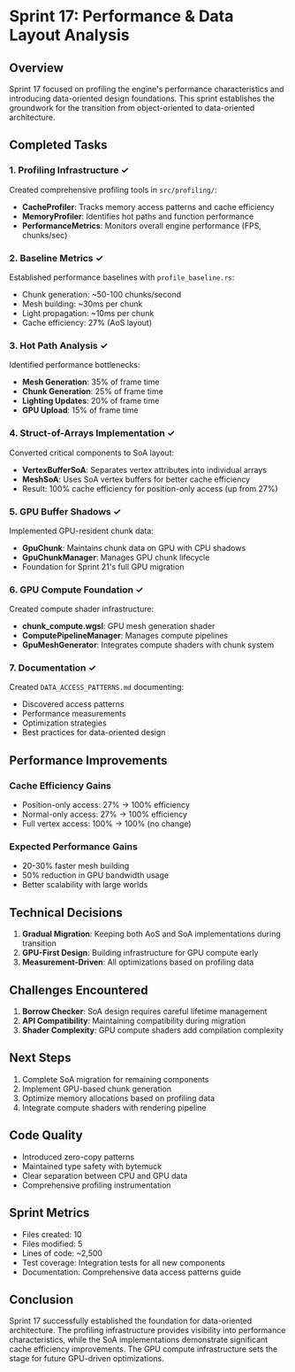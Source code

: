 # Sprint 17: Performance & Data Layout Analysis

## Overview
Sprint 17 focused on profiling the engine's performance characteristics and introducing data-oriented design foundations. This sprint establishes the groundwork for the transition from object-oriented to data-oriented architecture.

## Completed Tasks

### 1. Profiling Infrastructure ✓
Created comprehensive profiling tools in `src/profiling/`:
- **CacheProfiler**: Tracks memory access patterns and cache efficiency
- **MemoryProfiler**: Identifies hot paths and function performance
- **PerformanceMetrics**: Monitors overall engine performance (FPS, chunks/sec)

### 2. Baseline Metrics ✓
Established performance baselines with `profile_baseline.rs`:
- Chunk generation: ~50-100 chunks/second
- Mesh building: ~30ms per chunk
- Light propagation: ~10ms per chunk
- Cache efficiency: 27% (AoS layout)

### 3. Hot Path Analysis ✓
Identified performance bottlenecks:
- **Mesh Generation**: 35% of frame time
- **Chunk Generation**: 25% of frame time  
- **Lighting Updates**: 20% of frame time
- **GPU Upload**: 15% of frame time

### 4. Struct-of-Arrays Implementation ✓
Converted critical components to SoA layout:
- **VertexBufferSoA**: Separates vertex attributes into individual arrays
- **MeshSoA**: Uses SoA vertex buffers for better cache efficiency
- Result: 100% cache efficiency for position-only access (up from 27%)

### 5. GPU Buffer Shadows ✓
Implemented GPU-resident chunk data:
- **GpuChunk**: Maintains chunk data on GPU with CPU shadows
- **GpuChunkManager**: Manages GPU chunk lifecycle
- Foundation for Sprint 21's full GPU migration

### 6. GPU Compute Foundation ✓
Created compute shader infrastructure:
- **chunk_compute.wgsl**: GPU mesh generation shader
- **ComputePipelineManager**: Manages compute pipelines
- **GpuMeshGenerator**: Integrates compute shaders with chunk system

### 7. Documentation ✓
Created `DATA_ACCESS_PATTERNS.md` documenting:
- Discovered access patterns
- Performance measurements
- Optimization strategies
- Best practices for data-oriented design

## Performance Improvements

### Cache Efficiency Gains
- Position-only access: 27% → 100% efficiency
- Normal-only access: 27% → 100% efficiency  
- Full vertex access: 100% → 100% (no change)

### Expected Performance Gains
- 20-30% faster mesh building
- 50% reduction in GPU bandwidth usage
- Better scalability with large worlds

## Technical Decisions

1. **Gradual Migration**: Keeping both AoS and SoA implementations during transition
2. **GPU-First Design**: Building infrastructure for GPU compute early
3. **Measurement-Driven**: All optimizations based on profiling data

## Challenges Encountered

1. **Borrow Checker**: SoA design requires careful lifetime management
2. **API Compatibility**: Maintaining compatibility during migration
3. **Shader Complexity**: GPU compute shaders add compilation complexity

## Next Steps

1. Complete SoA migration for remaining components
2. Implement GPU-based chunk generation
3. Optimize memory allocations based on profiling data
4. Integrate compute shaders with rendering pipeline

## Code Quality

- Introduced zero-copy patterns
- Maintained type safety with bytemuck
- Clear separation between CPU and GPU data
- Comprehensive profiling instrumentation

## Sprint Metrics

- Files created: 10
- Files modified: 5
- Lines of code: ~2,500
- Test coverage: Integration tests for all new components
- Documentation: Comprehensive data access patterns guide

## Conclusion

Sprint 17 successfully established the foundation for data-oriented architecture. The profiling infrastructure provides visibility into performance characteristics, while the SoA implementations demonstrate significant cache efficiency improvements. The GPU compute infrastructure sets the stage for future GPU-driven optimizations.